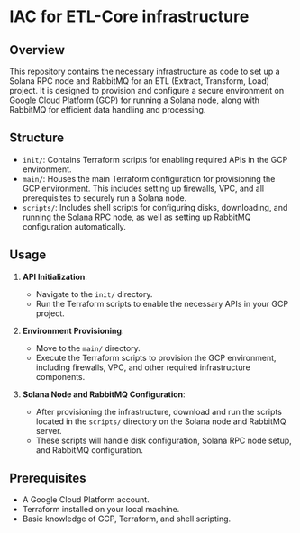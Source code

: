 # IAC for ETL-Core infrastructure 

## Overview
This repository contains the necessary infrastructure as code to set up a Solana RPC node and RabbitMQ for an ETL (Extract, Transform, Load) project. It is designed to provision and configure a secure environment on Google Cloud Platform (GCP) for running a Solana node, along with RabbitMQ for efficient data handling and processing.

## Structure
- `init/`: Contains Terraform scripts for enabling required APIs in the GCP environment.
- `main/`: Houses the main Terraform configuration for provisioning the GCP environment. This includes setting up firewalls, VPC, and all prerequisites to securely run a Solana node.
- `scripts/`: Includes shell scripts for configuring disks, downloading, and running the Solana RPC node, as well as setting up RabbitMQ configuration automatically.

## Usage
1. **API Initialization**: 
   - Navigate to the `init/` directory.
   - Run the Terraform scripts to enable the necessary APIs in your GCP project.

2. **Environment Provisioning**:
   - Move to the `main/` directory.
   - Execute the Terraform scripts to provision the GCP environment, including firewalls, VPC, and other required infrastructure components.

3. **Solana Node and RabbitMQ Configuration**:
   - After provisioning the infrastructure, download and run the scripts located in the `scripts/` directory on the Solana node and RabbitMQ server.
   - These scripts will handle disk configuration, Solana RPC node setup, and RabbitMQ configuration.

## Prerequisites
- A Google Cloud Platform account.
- Terraform installed on your local machine.
- Basic knowledge of GCP, Terraform, and shell scripting.
